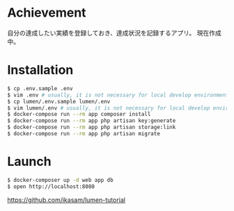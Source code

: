 Achievement
========
自分の達成したい実績を登録しておき、達成状況を記録するアプリ。
現在作成中。

Installation
========

```bash
$ cp .env.sample .env
$ vim .env # usually, it is not necessary for local develop environment.
$ cp lumen/.env.sample lumen/.env
$ vim lumen/.env # usually, it is not necessary for local develop environment.
$ docker-compose run --rm app composer install
$ docker-compose run --rm app php artisan key:generate
$ docker-compose run --rm app php artisan storage:link
$ docker-compose run --rm app php artisan migrate
```

Launch
========

```bash
$ docker-composer up -d web app db
$ open http://localhost:8080
```

https://github.com/ikasam/lumen-tutorial